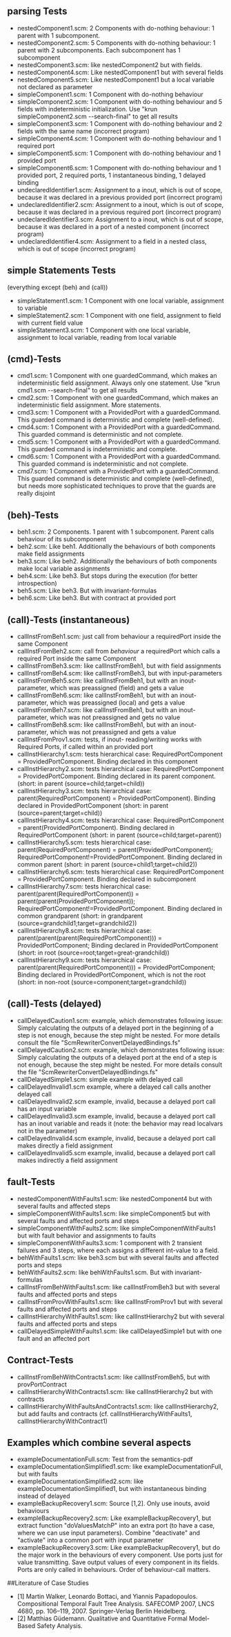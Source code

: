 ## parsing Tests

* nestedComponent1.scm: 2 Components with do-nothing behaviour: 1 parent with 1 subcomponent.
* nestedComponent2.scm: 5 Components with do-nothing behaviour: 1 parent with 2 subcomponents. Each subcomponent has 1 subcomponent
* nestedComponent3.scm: like nestedComponent2 but with fields.
* nestedComponent4.scm: Like nestedComponent1 but with several fields
* nestedComponent5.scm: Like nestedComponent1 but a local variable not declared as parameter
* simpleComponent1.scm: 1 Component with do-nothing behaviour
* simpleComponent2.scm: 1 Component with do-nothing behaviour and 5 fields with indeterministic initialization. Use "krun simpleComponent2.scm --search-final" to get all results
* simpleComponent3.scm: 1 Component with do-nothing behaviour and 2 fields with the same name (incorrect program)
* simpleComponent4.scm: 1 Component with do-nothing behaviour and 1 required port
* simpleComponent5.scm: 1 Component with do-nothing behaviour and 1 provided port
* simpleComponent6.scm: 1 Component with do-nothing behaviour and 1 provided port, 2 required ports, 1 instantaneous binding, 1 delayed binding
* undeclaredIdentifier1.scm: Assignment to a inout, which is out of scope, because it was declared in a previous provided port (incorrect program)
* undeclaredIdentifier2.scm: Assignment to a inout, which is out of scope, because it was declared in a previous required port (incorrect program)
* undeclaredIdentifier3.scm: Assignment to a inout, which is out of scope, because it was declared in a port of a nested component (incorrect program)
* undeclaredIdentifier4.scm: Assignment to a field in a nested class, which is out of scope (incorrect program)


## simple Statements Tests

(everything except (beh) and (call))

* simpleStatement1.scm: 1 Component with one local variable, assignment to variable
* simpleStatement2.scm: 1 Component with one field, assignment to field with current field value
* simpleStatement3.scm: 1 Component with one local variable, assignment to local variable, reading from local variable


## (cmd)-Tests

* cmd1.scm: 1 Component with one guardedCommand, which makes an indeterministic field assignment. Always only one statement. Use "krun cmd1.scm --search-final" to get all results
* cmd2.scm: 1 Component with one guardedCommand, which makes an indeterministic field assignment. More statements.
* cmd3.scm: 1 Component with a ProvidedPort with a guardedCommand. This guarded command is deterministic and complete (well-defined).
* cmd4.scm: 1 Component with a ProvidedPort with a guardedCommand. This guarded command is deterministic and not complete.
* cmd5.scm: 1 Component with a ProvidedPort with a guardedCommand. This guarded command is indeterministic and complete.
* cmd6.scm: 1 Component with a ProvidedPort with a guardedCommand. This guarded command is indeterministic and not complete.
* cmd7.scm: 1 Component with a ProvidedPort with a guardedCommand. This guarded command is deterministic and complete (well-defined), but needs more sophisticated techniques to prove that the guards are really disjoint
## (beh)-Tests

* beh1.scm: 2 Components. 1 parent with 1 subcomponent. Parent calls behaviour of its subcomponent
* beh2.scm: Like beh1. Additionally  the behaviours of both components make field assignments
* beh3.scm: Like beh2. Additionally  the behaviours of both components make local variable assignments
* beh4.scm: Like beh3. But stops during the execution (for better introspection)
* beh5.scm: Like beh3. But with invariant-formulas
* beh6.scm: Like beh3. But with contract at provided port


## (call)-Tests (instantaneous)

* callInstFromBeh1.scm: just call from behaviour a requiredPort inside the same Component
* callInstFromBeh2.scm: call from _behaviour_ a requiredPort which calls a required Port inside the same Component
* callInstFromBeh3.scm: like callInstFromBeh1, but with field assignments
* callInstFromBeh4.scm: like callInstFromBeh3, but with input-parameters
* callInstFromBeh5.scm: like callInstFromBeh1, but with an inout-parameter, which was preassigned (field) and gets a value
* callInstFromBeh6.scm: like callInstFromBeh1, but with an inout-parameter, which was preassigned (local) and gets a value
* callInstFromBeh7.scm: like callInstFromBeh1, but with an inout-parameter, which was not preassigned and gets no value
* callInstFromBeh8.scm: like callInstFromBeh1, but with an inout-parameter, which was not preassigned and gets a value
* callInstFromProv1.scm: tests, if inout- reading/writing works with Required Ports, if called within an provided port
* callInstHierarchy1.scm: tests hierarchical case: RequiredPortComponent = ProvidedPortComponent. Binding declared in this component
* callInstHierarchy2.scm: tests hierarchical case: RequiredPortComponent = ProvidedPortComponent. Binding declared in its parent component. (short: in parent (source=child;target=child))
* callInstHierarchy3.scm: tests hierarchical case: parent(RequiredPortComponent) = ProvidedPortComponent). Binding declared in ProvidedPortComponent (short: in parent (source=parent;target=child))
* callInstHierarchy4.scm: tests hierarchical case: RequiredPortComponent = parent(ProvidedPortComponent). Binding declared in RequiredPortComponent (short: in parent (source=child;target=parent))
* callInstHierarchy5.scm: tests hierarchical case: parent(RequiredPortComponent) = parent(ProvidedPortComponent); RequiredPortComponent!=ProvidedPortComponent. Binding declared in common parent (short: in parent (source=child1;target=child2))
* callInstHierarchy6.scm: tests hierarchical case: RequiredPortComponent = ProvidedPortComponent. Binding declared in subcomponent
* callInstHierarchy7.scm: tests hierarchical case: parent(parent(RequiredPortComponent)) = parent(parent(ProvidedPortComponent)); RequiredPortComponent!=ProvidedPortComponent. Binding declared in common grandparent (short: in grandparent (source=grandchild1;target=grandchild2))
* callInstHierarchy8.scm: tests hierarchical case: parent(parent(parent(RequiredPortComponent))) = ProvidedPortComponent; Binding declared in ProvidedPortComponent (short: in root (source=root;target=great-grandchild))
* callInstHierarchy9.scm: tests hierarchical case: parent(parent(RequiredPortComponent))) = ProvidedPortComponent; Binding declared in ProvidedPortComponent, which is not the root (short: in non-root (source=component;target=grandchild))


## (call)-Tests (delayed)
* callDelayedCaution1.scm: example, which demonstrates following issue: Simply calculating the outputs of a delayed port in the beginning of a step is not enough, because the step might be nested. For more details consult the file "ScmRewriterConvertDelayedBindings.fs"
* callDelayedCaution2.scm: example, which demonstrates following issue: Simply calculating the outputs of a delayed port at the end of a step is not enough, because the step might be nested. For more details consult the file "ScmRewriterConvertDelayedBindings.fs"
* callDelayedSimple1.scm: simple example with delayed call
* callDelayedInvalid1.scm example, where a delayed call calls another delayed call
* callDelayedInvalid2.scm example, invalid, because a delayed port call has an input variable
* callDelayedInvalid3.scm example, invalid, because a delayed port call has an inout variable and reads it (note: the behavior may read localvars not in the parameter)
* callDelayedInvalid4.scm example, invalid, because a delayed port call makes directly a field assignment
* callDelayedInvalid5.scm example, invalid, because a delayed port call makes indirectly a field assignment


## fault-Tests
* nestedComponentWithFaults1.scm: like nestedComponent4 but with several faults and affected steps
* simpleComponentWithFaults1.scm: like simpleComponent5 but with several faults and affected ports and steps
* simpleComponentWithFaults2.scm: like simpleComponentWithFaults1 but with fault behavior and assignments to faults
* simpleComponentWithFaults3.scm: 1 component with 2 transient failures and 3 steps, where each assigns a different int-value to a field.
* behWithFaults1.scm: like beh3.scm but with several faults and affected ports and steps
* behWithFaults2.scm: like behWithFaults1.scm. But with invariant-formulas
* callInstFromBehWithFaults1.scm: like callInstFromBeh3 but with several faults and affected ports and steps
* callInstFromProvWithFaults1.scm: like callInstFromProv1 but with several faults and affected ports and steps
* callInstHierarchyWithFaults1.scm: like callInstHierarchy2 but with several faults and affected ports and steps
* callDelayedSimpleWithFaults1.scm: like callDelayedSimple1 but with one fault and an affected port

## Contract-Tests
* callInstFromBehWithContracts1.scm: like callInstFromBeh5, but with provPortContract
* callInstHierarchyWithContracts1.scm: like callInstHierarchy2 but with contracts
* callInstHierarchyWithFaultsAndContracts1.scm: like callInstHierarchy2, but add faults and contracts (cf. callInstHierarchyWithFaults1, callInstHierarchyWithContract1)

## Examples which combine several aspects

* exampleDocumentationFull.scm: Test from the semantics-pdf
* exampleDocumentationSimplified1.scm: like exampleDocumentationFull, but with faults
* exampleDocumentationSimplified2.scm: like exampleDocumentationSimplified1, but with instantaneous binding instead of delayed
* exampleBackupRecovery1.scm: Source [1,2]. Only use inouts, avoid behaviours
* exampleBackupRecovery2.scm: Like exampleBackupRecovery1, but extract function "doValuesMatchP" into an extra port (to have a case, where we can use input parameters). Combine "deactivate" and "activate" into a common port with input parameter
* exampleBackupRecovery3.scm: Like exampleBackupRecovery1, but do the major work in the behaviours of every component. Use ports just for value transmitting. Save output values of every component in its fields. Ports are only called in behaviours. Order of behaviour-call matters. 




##Literature of Case Studies

* [1] Martin Walker, Leonardo Bottaci, and Yiannis Papadopoulos. Compositional Temporal Fault Tree Analysis. SAFECOMP 2007, LNCS 4680, pp. 106–119, 2007. Springer-Verlag Berlin Heidelberg.
* [2] Matthias Güdemann. Qualitative and Quantitative Formal Model-Based Safety Analysis.